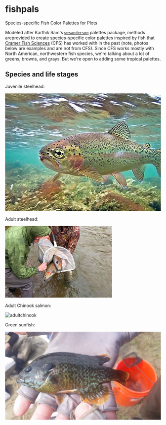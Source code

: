 
<!-- README.md is generated from README.Rmd. Please edit that file -->
fishpals
========

Species-specific Fish Color Palettes for Plots

Modeled after Karthik Ram's [`wesanderson`](https://CRAN.R-project.org/package=wesanderson) palettes package, methods areprovided to create species-specific color palettes inspired by fish that [Cramer Fish Sciences](http://www.fishsciences.net/) (CFS) has worked with in the past (note, photos below are examples and are not from CFS). Since CFS works mostly with North American, northwestern fish species, we're talking about a lot of greens, browns, and grays. But we're open to adding some tropical palettes.

Species and life stages
-----------------------

Juvenile steelhead:

![juvenilesteelehad2](https://raw.githubusercontent.com/fishsciences/fishpals/master/fishphotos/juvenile_steelhead2.jpg)

Adult steelhead: 

![adultsteelhead](https://github.com/fishsciences/fishpals/blob/master/fishphotos/adult_steelhead2.jpg)

Adult Chinook salmon:

![adultchinook](https://c1.staticflickr.com/9/8614/30177831831_4194c59228_b.jpg)

Green sunfish:

![greensunfish](https://raw.githubusercontent.com/fishsciences/fishpals/master/fishphotos/green_sunfish.jpg)
